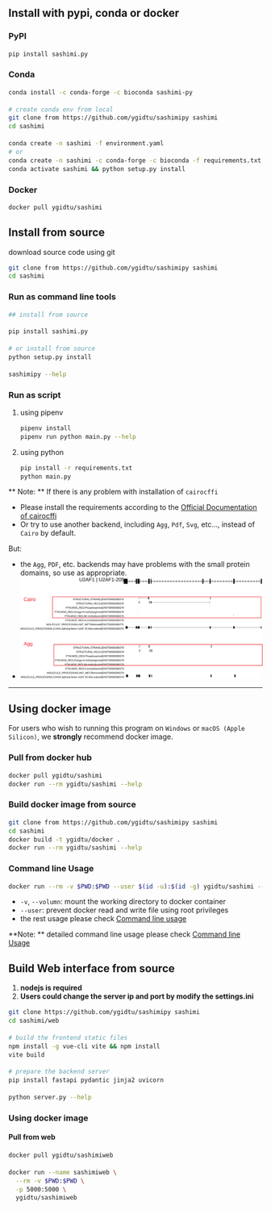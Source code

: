 
## Install with pypi, conda or docker

### PyPI

```bash
pip install sashimi.py
```

### Conda

```bash
conda install -c conda-forge -c bioconda sashimi-py

# create conda env from local
git clone from https://github.com/ygidtu/sashimipy sashimi
cd sashimi

conda create -n sashimi -f environment.yaml
# or
conda create -n sashimi -c conda-forge -c bioconda -f requirements.txt
conda activate sashimi && python setup.py install
```

### Docker

```bash
docker pull ygidtu/sashimi
```

## Install from source

download source code using git
```bash
git clone from https://github.com/ygidtu/sashimipy sashimi
cd sashimi
```

### Run as command line tools

```bash
## install from source

pip install sashimi.py

# or install from source
python setup.py install

sashimipy --help
```

### Run as script
1. using pipenv
    ```bash
    pipenv install
    pipenv run python main.py --help
    ```

2. using python
    ```bash
    pip install -r requirements.txt
    python main.py
    ```

** Note: **
If there is any problem with installation of `cairocffi`

- Please install the requirements according to the [Official Documentation of cairocffi](https://cairocffi.readthedocs.io/en/stable/overview.html)
- Or try to use another backend, including `Agg`, `Pdf`, `Svg`, etc..., instead of `Cairo` by default.

But:
- the `Agg`, `PDF`, etc. backends may have problems with the small protein domains, so use as appropriate.
- ![](imgs/cmd/1.svg)

---

## Using docker image

For users who wish to running this program on `Windows` or `macOS (Apple Silicon)`, we **strongly** recommend docker image.

### Pull from docker hub
```bash
docker pull ygidtu/sashimi
docker run --rm ygidtu/sashimi --help
```

### Build docker image from source
```bash
git clone from https://github.com/ygidtu/sashimipy sashimi
cd sashimi
docker build -t ygidtu/docker .
docker run --rm ygidtu/sashimi --help
```

### Command line Usage

```bash
docker run --rm -v $PWD:$PWD --user $(id -u):$(id -g) ygidtu/sashimi --help
```

- `-v`, `--volumn`: mount the working directory to docker container
- `--user`: prevent docker read and write file using root privileges
- the rest usage please check [Command line usage](./command.md)

**Note: ** detailed command line usage please check [Command line Usage](./command.md)


## Build Web interface from source

1. **nodejs is required**
2. **Users could change the server ip and port by modify the settings.ini**

```bash
git clone https://github.com/ygidtu/sashimipy sashimi
cd sashimi/web

# build the frontend static files
npm install -g vue-cli vite && npm install
vite build

# prepare the backend server
pip install fastapi pydantic jinja2 uvicorn

python server.py --help
```


### Using docker image

#### Pull from web

```bash
docker pull ygidtu/sashimiweb

docker run --name sashimiweb \
  --rm -v $PWD:$PWD \
  -p 5000:5000 \
  ygidtu/sashimiweb 
```